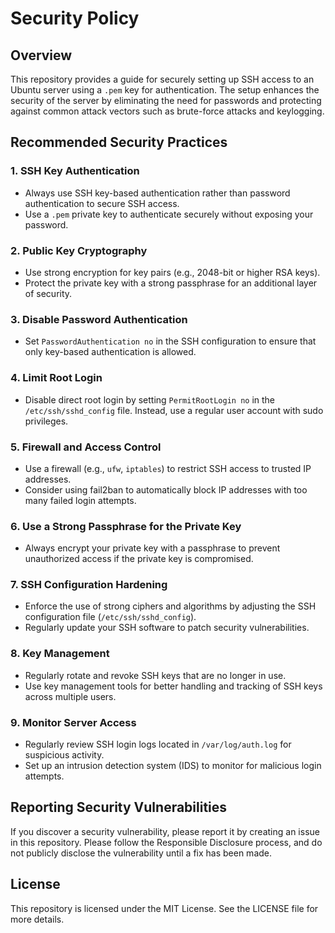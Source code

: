 # Security Policy

## Overview

This repository provides a guide for securely setting up SSH access to an Ubuntu server using a `.pem` key for authentication. The setup enhances the security of the server by eliminating the need for passwords and protecting against common attack vectors such as brute-force attacks and keylogging.

## Recommended Security Practices

### 1. **SSH Key Authentication**
   - Always use SSH key-based authentication rather than password authentication to secure SSH access.
   - Use a `.pem` private key to authenticate securely without exposing your password.

### 2. **Public Key Cryptography**
   - Use strong encryption for key pairs (e.g., 2048-bit or higher RSA keys).
   - Protect the private key with a strong passphrase for an additional layer of security.
   
### 3. **Disable Password Authentication**
   - Set `PasswordAuthentication no` in the SSH configuration to ensure that only key-based authentication is allowed.

### 4. **Limit Root Login**
   - Disable direct root login by setting `PermitRootLogin no` in the `/etc/ssh/sshd_config` file. Instead, use a regular user account with sudo privileges.

### 5. **Firewall and Access Control**
   - Use a firewall (e.g., `ufw`, `iptables`) to restrict SSH access to trusted IP addresses.
   - Consider using fail2ban to automatically block IP addresses with too many failed login attempts.

### 6. **Use a Strong Passphrase for the Private Key**
   - Always encrypt your private key with a passphrase to prevent unauthorized access if the private key is compromised.
   
### 7. **SSH Configuration Hardening**
   - Enforce the use of strong ciphers and algorithms by adjusting the SSH configuration file (`/etc/ssh/sshd_config`).
   - Regularly update your SSH software to patch security vulnerabilities.

### 8. **Key Management**
   - Regularly rotate and revoke SSH keys that are no longer in use.
   - Use key management tools for better handling and tracking of SSH keys across multiple users.

### 9. **Monitor Server Access**
   - Regularly review SSH login logs located in `/var/log/auth.log` for suspicious activity.
   - Set up an intrusion detection system (IDS) to monitor for malicious login attempts.

## Reporting Security Vulnerabilities

If you discover a security vulnerability, please report it by creating an issue in this repository. Please follow the Responsible Disclosure process, and do not publicly disclose the vulnerability until a fix has been made.

## License

This repository is licensed under the MIT License. See the LICENSE file for more details.
